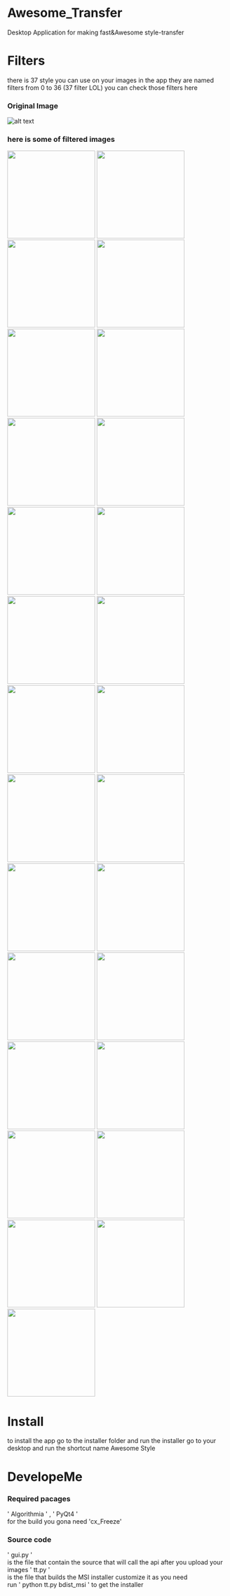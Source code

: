 # Awesome_Transfer
Desktop Application for making fast&Awesome style-transfer

# Filters
there is 37 style you can use on your images in the app they are named filters from 0 to 36 (37 filter LOL)
you can check those filters here<br>
### Original Image 
![alt text](https://github.com/aa-ahmed-aa/Awesome_Transfer/blob/master/images/original.jpg "Filter 0")
<br>
### here is some of filtered images
<img src="https://github.com/aa-ahmed-aa/Awesome_Transfer/blob/master/images/0.jpg" width="200" height="200">
<img src="https://github.com/aa-ahmed-aa/Awesome_Transfer/blob/master/images/1.jpg" width="200" height="200">
<img src="https://github.com/aa-ahmed-aa/Awesome_Transfer/blob/master/images/2.jpg" width="200" height="200">
<img src="https://github.com/aa-ahmed-aa/Awesome_Transfer/blob/master/images/3.jpg" width="200" height="200">
<img src="https://github.com/aa-ahmed-aa/Awesome_Transfer/blob/master/images/4.jpg" width="200" height="200">
<img src="https://github.com/aa-ahmed-aa/Awesome_Transfer/blob/master/images/5.jpg" width="200" height="200">
<img src="https://github.com/aa-ahmed-aa/Awesome_Transfer/blob/master/images/6.jpg" width="200" height="200">
<img src="https://github.com/aa-ahmed-aa/Awesome_Transfer/blob/master/images/7.jpg" width="200" height="200">
<img src="https://github.com/aa-ahmed-aa/Awesome_Transfer/blob/master/images/8.jpg" width="200" height="200">
<img src="https://github.com/aa-ahmed-aa/Awesome_Transfer/blob/master/images/9.jpg" width="200" height="200">
<img src="https://github.com/aa-ahmed-aa/Awesome_Transfer/blob/master/images/10.jpg" width="200" height="200">
<img src="https://github.com/aa-ahmed-aa/Awesome_Transfer/blob/master/images/11.jpg" width="200" height="200">
<img src="https://github.com/aa-ahmed-aa/Awesome_Transfer/blob/master/images/12.jpg" width="200" height="200">
<img src="https://github.com/aa-ahmed-aa/Awesome_Transfer/blob/master/images/13.jpg" width="200" height="200">
<img src="https://github.com/aa-ahmed-aa/Awesome_Transfer/blob/master/images/14.jpg" width="200" height="200">
<img src="https://github.com/aa-ahmed-aa/Awesome_Transfer/blob/master/images/15.jpg" width="200" height="200">
<img src="https://github.com/aa-ahmed-aa/Awesome_Transfer/blob/master/images/16.jpg" width="200" height="200">
<img src="https://github.com/aa-ahmed-aa/Awesome_Transfer/blob/master/images/17.jpg" width="200" height="200">
<img src="https://github.com/aa-ahmed-aa/Awesome_Transfer/blob/master/images/18.jpg" width="200" height="200">
<img src="https://github.com/aa-ahmed-aa/Awesome_Transfer/blob/master/images/19.jpg" width="200" height="200">
<img src="https://github.com/aa-ahmed-aa/Awesome_Transfer/blob/master/images/20.jpg" width="200" height="200">
<img src="https://github.com/aa-ahmed-aa/Awesome_Transfer/blob/master/images/21.jpg" width="200" height="200">
<img src="https://github.com/aa-ahmed-aa/Awesome_Transfer/blob/master/images/22.jpg" width="200" height="200">
<img src="https://github.com/aa-ahmed-aa/Awesome_Transfer/blob/master/images/23.jpg" width="200" height="200">
<img src="https://github.com/aa-ahmed-aa/Awesome_Transfer/blob/master/images/24.jpg" width="200" height="200">
<img src="https://github.com/aa-ahmed-aa/Awesome_Transfer/blob/master/images/25.jpg" width="200" height="200">
<img src="https://github.com/aa-ahmed-aa/Awesome_Transfer/blob/master/images/26.jpg" width="200" height="200">


# Install
to install the app go to the installer folder and run the installer go to your desktop and run the shortcut name Awesome Style

# DevelopeMe
### Required pacages
' Algorithmia ' , ' PyQt4 ' <br>
for the build you gona need 'cx_Freeze' 
### Source code
' gui.py ' <br>
is the file that contain the source that will call the api after you upload your images
' tt.py ' <br>
is the file that builds the MSI installer customize it as you need <br>
run ' python tt.py bdist_msi ' to get the installer